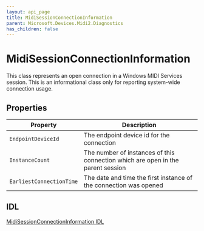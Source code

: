 ```yaml
---
layout: api_page
title: MidiSessionConnectionInformation
parent: Microsoft.Devices.Midi2.Diagnostics
has_children: false
---
```


# MidiSessionConnectionInformation

This class represents an open connection in a Windows MIDI Services session. This is an informational class only for reporting system-wide connection usage. 

## Properties

| Property | Description |
|---|---|
| `EndpointDeviceId` | The endpoint device id for the connection |
| `InstanceCount` | The number of instances of this connection which are open in the parent session |
| `EarliestConnectionTime` | The date and time the first instance of the connection was opened |

## IDL

[MidiSessionConnectionInformation IDL](https://github.com/microsoft/MIDI/blob/main/src/api/Client/Midi2Client/MidiSessionConnectionInformation.idl)

